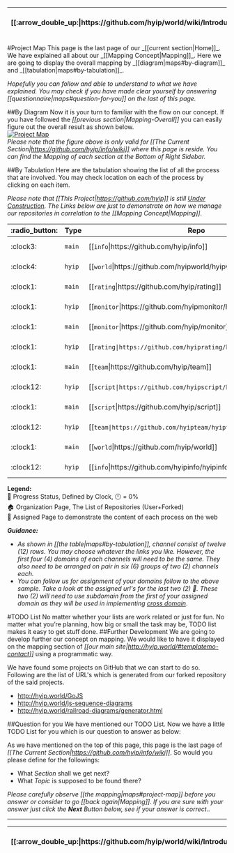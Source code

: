 <table>
  <thead>
    <tr>
      <th>[[:arrow_double_up:|https://github.com/hyip/world/wiki/Introduction]]</th>
      <th>[[:arrow_up_small:|https://github.com/hyipworld/hyipworld.github.io/wiki/Introduction]]</th>
      <th>[[:rewind:|Introduction]] [[Intro|Introduction]]</th>
      <th>[[:arrow_backward:|Mapping-Overall]] [[Prev|Mapping-Overall]]</th>
      <th>[[:repeat:|maps#project-map]] [[Reload|maps]]</th>
      <th>Last :arrow_forward:</th>
      <th>[[Next|https://github.com/hyip/rating]] [[:fast_forward:|https://github.com/hyip/rating]]</th>
      <th>[[:arrow_down_small:|https://github.com/hyip/rating]]</th>
      <th>[[:arrow_double_down:|https://github.com/hyip/rating/wiki/Introduction]]</th>
    </tr>
  </thead>
</table>
#Project Map
This page is the last page of our _[[current section|Home]]_. We have explained all about our _[[Mapping Concept|Mapping]]_. Here we are going to display the overall mapping by _[[diagram|maps#by-diagram]]_ and _[[tabulation|maps#by-tabulation]]_.  

_Hopefully you can follow and able to understand to what we have explained. You may check if you have made clear yourself by answering [[questionnaire|maps#question-for-you]] on the last of this page._

##By Diagram
Now it is your turn to familiar with the flow on our concept. If you have followed the _[[previous section|Mapping-Overall]]_ you can easily figure out the overall result as shown below.  
[![Project Map](https://hyipworld.github.io/images/github/doc/info.png)](https://tophyipmonitor.wordpress.com/hyip-world/)      
_Please note that the figure above is only valid for [[The Current Section|https://github.com/hyip/info/wiki]] where this page is reside. You can find the Mapping of each section at the Bottom of Right Sidebar._

##By Tabulation
Here are the tabulation showing the list of all the process that are involved. You may check location on each of the process by clicking on each item.

_Please note that [[This Project|https://github.com/hyip]] is still <u>Under Construction</u>. The Links below are just to demonstrate on how we manage our repositories in correlation to the [[Mapping Concept|Mapping]]._
<table>
  <thead>
    <tr>
      <th>:radio_button:</th>
      <th>Type</th>
      <th>Repo</th>
      <th>Wiki</th>
      <th>Team</th>
      <th>Platform</th>
      <th>Channel</th>
    </tr>
  </thead>
  <tbody>
    <tr>
      <td scope="row">:clock3:</td>
      <td scope="row"><code>main</code></td>
      <td>[[<code>info</code>|https://github.com/hyip/info]]</td>
      <td>[[<code>info</code>|https://github.com/hyip/info/wiki]]</td>
      <td scope="row"><img src="https://avatars1.githubusercontent.com/u/8466209?v=20&s=20"></td>
      <td scope="row"><a href="https://en.wikipedia.org/" target="_blank"><img src="https://lh3.googleusercontent.com/-EldBrDTTmUA/AAAAAAAAAAI/AAAAAAAAAIA/-bt7sByI8-Q/s20-c-a/photo.jpg"></a></td>
      <td scope="row">
<a href="https://www.facebook.com/hyipproject"><img src="https://avatars0.githubusercontent.com/u/69631?v=20&s=20"></a>
<a href="https://twitter.com/BeSweetRetweets"><img src="https://avatars0.githubusercontent.com/u/50278?v=20&s=20"></a>
<a href="https://google.com/+TopHYIPsinfoGigafeed"><img src="https://avatars0.githubusercontent.com/u/3597853?v=20&s=20"></a>
<a href="https://tophyipmonitor.wordpress.com/category/hyip/"><img src="https://avatars0.githubusercontent.com/u/276006?v=20&s=20"></a>
<a href="https://www.reddit.com/user/hyips/"><img src="https://avatars0.githubusercontent.com/u/14248?v=20&s=20"></a>
<a href="maps#project-map"><img src="http://www.gravatar.com/avatar/00000000000000000000000000000000?s=20"></a>
      </td>
    </tr>
    <tr>
      <td scope="row">:clock4:</td>
      <td scope="row"><code>hyip</code></td>
      <td>[[<code>world</code>|https://github.com/hyipworld/hyipworld.github.io]]</td>
      <td>[[<code>world</code>|https://github.com/hyipworld/hyipworld.github.io/wiki]]</td>
      <td scope="row"><img src="https://avatars1.githubusercontent.com/u/8466209?v=20&s=20"></td>
      <td scope="row">[[:house:|https://github.com/hyipworld]] [[:cinema:|http://hyip.world/]] </td>
      <td scope="row">
<a href="https://www.facebook.com/hyipworld"><img src="https://avatars0.githubusercontent.com/u/69631?v=20&s=20"></a>
<a href="https://twitter.com/hyip_world"><img src="https://avatars0.githubusercontent.com/u/50278?v=20&s=20"></a>
<a href="https://google.com/+TopHYIPsinfoGigafeed"><img src="https://avatars0.githubusercontent.com/u/3597853?v=20&s=20"></a>
<a href="https://tophyipmonitor.wordpress.com/hyip-world/"><img src="https://avatars0.githubusercontent.com/u/276006?v=20&s=20"></a>
<a href="https://disqus.com/by/hyips/"><img src="https://lh3.googleusercontent.com/-cV5C51pgAbg/VipJ2i2FGLI/AAAAAAAAAVM/e8N-UaHMRpw/w20-h20-p/disqus.png"></a>
<a href="https://about.me/hyip.world"><img src="https://avatars0.githubusercontent.com/u/951002?v=20&s=20"></a>
      </td>
    </tr>
    <tr>
      <td scope="row">:clock1:</td>
      <td scope="row"><code>main</code></td>
      <td>[[<code>rating</code>|https://github.com/hyip/rating]]</td>
      <td>[[<code>rating</code>|https://github.com/hyip/rating/wiki]]</td>
      <td scope="row"><img src="https://avatars1.githubusercontent.com/u/14160646?v=20&s=20"></td>
      <td scope="row"><a href="https://github.com/google" target="_blank"><img src="https://avatars0.githubusercontent.com/u/1342004?v=20&s=20"></a></td>
      <td scope="row">
<a href="https://www.facebook.com/TopHyipsDotInfo"><img src="https://avatars0.githubusercontent.com/u/69631?v=20&s=20"></a>
<a href="maps#project-map"><img src="https://avatars0.githubusercontent.com/u/50278?v=20&s=20"></a>
<a href="maps#project-map"><img src="https://avatars0.githubusercontent.com/u/3597853?v=20&s=20"></a>
<a href="https://tophyipmonitor.wordpress.com/category/hyip-rating/"><img src="https://avatars0.githubusercontent.com/u/276006?v=20&s=20"></a>
<a href="https://github.com/hyip/rating/wiki/HYIP-Monitors"><img src="https://avatars0.githubusercontent.com/u/9919?v=20&s=20"></a>
<a href="http://en.gravatar.com/tophyips"><img src="http://www.gravatar.com/avatar/00000000000000000000000000000000?s=20"></a>
      </td>
    </tr>
    <tr>
      <td scope="row">:clock1:</td>
      <td scope="row"><code>hyip</code></td>
      <td>[[<code>monitor</code>|https://github.com/hyipmonitor/hyipmonitor.github.io]] </td>
      <td>[[<code>monitor|https://github.com/hyipmonitor/hyipmonitor.github.io/wiki]]</code></td>
      <td scope="row"><img src="https://avatars1.githubusercontent.com/u/14018681?v=20&s=20"</td>
      <td scope="row">[[:house:|https://github.com/hyipmonitor]] [[:cinema:|http://hyipmonitors.info/]] </td>
      <td scope="row">
<a href="https://www.facebook.com/hyipmonitors.info"><img src="https://avatars0.githubusercontent.com/u/69631?v=20&s=20"></a>
<a href="maps#project-map"><img src="https://avatars0.githubusercontent.com/u/50278?v=20&s=20"></a>
<a href="maps#project-map"><img src="https://avatars0.githubusercontent.com/u/3597853?v=20&s=20"></a>
<a href="https://tophyipmonitor.wordpress.com/hyip-monitors/"><img src="https://avatars0.githubusercontent.com/u/276006?v=20&s=20"></a>
<a href="http://www.linkedin.com/company/hyip-monitor"><img src="http://www.gravatar.com/avatar/7155494da5d4092de2988069d5534d00?s=20"></a>
<a href="https://about.me/hyipmonitors.info"><img src="https://avatars0.githubusercontent.com/u/951002?v=20&s=20"></a>
      </td>
    </tr>
    <tr>
      <td scope="row">:clock1:</td>
      <td scope="row"><code>main</code></td>
      <td>[[<code>monitor</code>|https://github.com/hyip/monitor]]</td>
      <td>[[<code>monitor</code>|https://github.com/hyip/monitor/wiki]]</td>
      <td scope="row"><img src="https://avatars1.githubusercontent.com/u/14018681?v=20&s=20"</td>
      <td scope="row"><a href="https://github.com/aws" target="_blank"><img src="https://lh5.googleusercontent.com/-LNdqhqT7v3w/T4itJ_UEeFI/AAAAAAAAJUE/B9Os5cJUxUA/s20-no/GooglePlusProfileImage.png"></a></td>
      <td scope="row">
<a href="https://www.facebook.com/tophyipmonitors"><img src="https://avatars0.githubusercontent.com/u/69631?v=20&s=20"></a>
<a href="https://twitter.com/tophyipmonitor"><img src="https://avatars0.githubusercontent.com/u/50278?v=20&s=20"></a>
<a href="https://google.com/+TopHyipMonitors"><img src="https://avatars0.githubusercontent.com/u/3597853?v=20&s=20"></a>
<a href="https://tophyipmonitor.wordpress.com/category/hyip-monitor/"><img src="https://avatars0.githubusercontent.com/u/276006?v=20&s=20"></a>
<a href="https://moz.com/community/users/4037583"><img src="http://lh3.googleusercontent.com/-PdKcIPUm-Cs/AAAAAAAAAAI/AAAAAAAALEI/HV6em-KZ-yU/s20-c-a/photo.jpg"></a>
<a href="http://en.gravatar.com/tophyipmonitor"><img src="http://www.gravatar.com/avatar/00000000000000000000000000000000?s=20"></a>
      </td>
    </tr>
    <tr>
      <td scope="row">:clock1:</td>
      <td scope="row"><code>hyip</code></td>
      <td>[[<code>rating|https://github.com/hyiprating/hyiprating.github.io]]</code></td>
      <td>[[<code>rating|https://github.com/hyiprating/hyiprating.github.io/wiki]]</code></td>
      <td scope="row"><img src="https://avatars1.githubusercontent.com/u/14160646?v=20&s=20"></td>
      <td scope="row">[[:house:|https://github.com/hyiprating]] [[:cinema:|http://tophyips.info/]] </td>
      <td scope="row">
<a href="https://www.facebook.com/tophyips.info"><img src="https://avatars0.githubusercontent.com/u/69631?v=20&s=20"></a>
<a href="maps#project-map"><img src="https://avatars0.githubusercontent.com/u/50278?v=20&s=20"></a>
<a href="maps#project-map"><img src="https://avatars0.githubusercontent.com/u/3597853?v=20&s=20"></a>
<a href="https://tophyipmonitor.wordpress.com/hyip-rating/"><img src="https://avatars0.githubusercontent.com/u/276006?v=20&s=20"></a>
<a href="http://www.linkedin.com/company/hyip-analysis"><img src="http://www.gravatar.com/avatar/7155494da5d4092de2988069d5534d00?s=20"></a>
<a href="https://about.me/tophyips.info"><img src="https://avatars0.githubusercontent.com/u/951002?v=20&s=20"></a>
      </td>
    </tr>
    <tr>
      <td scope="row">:clock1:</td>
      <td scope="row"><code>main</code></td>
      <td>[[<code>team</code>|https://github.com/hyip/team]]</td>
      <td>[[<code>team</code>|https://github.com/hyip/team/wiki]]</td>
      <td scope="row"><img src="https://avatars2.githubusercontent.com/u/11927583?v=10&s=20"></td>
      <td scope="row"><a href="https://github.com/atlassian" target="_blank"><img src="https://avatars3.githubusercontent.com/u/168166?v=20&s=20"></a></td>
      <td scope="row">
<a href="maps#project-map"><img src="https://avatars0.githubusercontent.com/u/69631?v=20&s=20"></a>
<a href="maps#project-map"><img src="https://avatars0.githubusercontent.com/u/50278?v=20&s=20"></a>
<a href="maps#project-map"><img src="https://avatars0.githubusercontent.com/u/3597853?v=20&s=20"></a>
<a href="https://tophyipmonitor.wordpress.com/category/hyip-forum/"><img src="https://avatars0.githubusercontent.com/u/276006?v=20&s=20"></a>
<a href="https://github.com/hyip/rating/wiki/HYIP-Forums"><img src="https://avatars0.githubusercontent.com/u/9919?v=20&s=20"></a>
<a href="maps#project-map"><img src="http://www.gravatar.com/avatar/00000000000000000000000000000000?s=20"></a>
      </td>
    </tr>
    <tr>
      <td scope="row">:clock12:</td>
      <td scope="row"><code>hyip</code></td>
      <td>[[<code>script|https://github.com/hyipscript/hyipscript.github.io]]</code></td>
      <td>[[<code>script|https://github.com/hyipscript/hyipscript.github.io/wiki]]</code></td>
      <td scope="row"><img src="https://avatars1.githubusercontent.com/u/14160646?v=20&s=20"></td>
      <td scope="row">[[:house:|https://github.com/hyipscript]] [[:cinema:|http://hyipscript.info/]] </td>
      <td scope="row">
<a href="https://www.facebook.com/hyipscript.info"><img src="https://avatars0.githubusercontent.com/u/69631?v=20&s=20"></a>
<a href="https://twitter.com/hyip_script"><img src="https://avatars0.githubusercontent.com/u/50278?v=20&s=20"></a>
<a href="https://google.com/+HyipScript"><img src="https://avatars0.githubusercontent.com/u/3597853?v=20&s=20"></a>
<a href="https://tophyipmonitor.wordpress.com/hyip-scripts/"><img src="https://avatars0.githubusercontent.com/u/276006?v=20&s=20"></a>
<a href="http://www.linkedin.com/company/hyip-script"><img src="http://www.gravatar.com/avatar/7155494da5d4092de2988069d5534d00?s=20"></a>
<a href="https://about.me/hyipscript.info"><img src="https://avatars0.githubusercontent.com/u/951002?v=20&s=20"></a>
      </td>
    </tr>
    <tr>
      <td scope="row">:clock1:</td>
      <td scope="row"><code>main</code></td>
      <td>[[<code>script</code>|https://github.com/hyip/script]]</td>
      <td>[[<code>script</code>|https://github.com/hyip/script/wiki]]</td>
      <td scope="row"><img src="https://avatars1.githubusercontent.com/u/14160646?v=20&s=20"></td>
      <td scope="row"><a href="https://sourceforge.net/projects/hyipscript/"><img src="https://sourceforge.net/favicon.ico"></a></td>
      <td scope="row">
<a href="https://www.facebook.com/hyipscripts"><img src="https://avatars0.githubusercontent.com/u/69631?v=20&s=20"></a>
<a href="maps#project-map"><img src="https://avatars0.githubusercontent.com/u/50278?v=20&s=20"></a>
<a href="maps#project-map"><img src="https://avatars0.githubusercontent.com/u/3597853?v=20&s=20"></a>
<a href="https://tophyipmonitor.wordpress.com/category/hyip-script/"><img src="https://avatars0.githubusercontent.com/u/276006?v=20&s=20"></a>
<a href="http://stackoverflow.com/users/4058484"><img src="https://lh3.googleusercontent.com/-DEYxYN_riUY/VipEhu1PPyI/AAAAAAAAAHg/UzX9Nw8QE8I/s20/stackoverflow.png"></a>
<a href="http://en.gravatar.com/tophyipscript"><img src="http://www.gravatar.com/avatar/00000000000000000000000000000000?s=20"></a>
      </td>
    </tr>
    <tr>
      <td scope="row">:clock12:</td>
      <td scope="row"><code>hyip</code></td>
      <td>[[<code>team|https://github.com/hyipteam/hyipteam.github.io]]</code></td>
      <td>[[<code>team</code>|https://github.com/hyipteam/hyipteam.github.io/wiki]]</td>
      <td scope="row"><img src="https://avatars2.githubusercontent.com/u/11927583?v=10&s=20"></td>
      <td scope="row">[[:house:|https://github.com/hyipteam]] [[:cinema:|http://team.hyip.world/]] </td>
      <td scope="row">
<a href="maps#project-map"><img src="https://avatars0.githubusercontent.com/u/69631?v=20&s=20"></a>
<a href="maps#project-map"><img src="https://avatars0.githubusercontent.com/u/50278?v=20&s=20"></a>
<a href="maps#project-map"><img src="https://avatars0.githubusercontent.com/u/3597853?v=20&s=20"></a>
<a href="https://tophyipmonitor.wordpress.com/hyip-forums/"><img src="https://avatars0.githubusercontent.com/u/276006?v=20&s=20"></a>
<a href="https://www.linkedin.com/company/hyip-reviews"><img src="http://www.gravatar.com/avatar/7155494da5d4092de2988069d5534d00?s=20"></a>
<a href="https://about.me/hyipmonitor"><img src="https://avatars0.githubusercontent.com/u/951002?v=20&s=20"></a>
      </td>
    </tr>
    <tr>
      <td scope="row">:clock1:</td>
      <td scope="row"><code>main</code></td>
      <td>[[<code>world</code>|https://github.com/hyip/world]]</td>
      <td>[[<code>world</code>|https://github.com/hyip/world/wiki]]</td>
      <td scope="row"><img src="https://avatars1.githubusercontent.com/u/8466209?v=20&s=20"></td>
      <td scope="row"><a href="https://en.wikipedia.org/wiki/User:Hyipworld"><img src="http://hyip.world/favicon.ico"></a></td>
      <td scope="row">
<a href="maps#project-map"><img src="https://avatars0.githubusercontent.com/u/69631?v=20&s=20"></a>
<a href="maps#project-map"><img src="https://avatars0.githubusercontent.com/u/50278?v=20&s=20"></a>
<a href="maps#project-map"><img src="https://avatars0.githubusercontent.com/u/3597853?v=20&s=20"></a>
<a href="https://tophyipmonitor.wordpress.com/category/our-project/"><img src="https://avatars0.githubusercontent.com/u/276006?v=20&s=20"></a>
<a href="maps#project-map"><img src="https://avatars0.githubusercontent.com/u/14248?v=20&s=20"></a>
<a href="http://en.gravatar.com/tophyipworld"><img src="http://www.gravatar.com/avatar/00000000000000000000000000000000?s=20"></a>
      </td>
    </tr>
    <tr>
      <td scope="row">:clock12:</td>
      <td scope="row"><code>hyip</code></td>
      <td>[[<code>info</code>|https://github.com/hyipinfo/hyipinfo.github.io]]</td>
      <td>[[<code>info</code>|https://github.com/hyipinfo/hyipinfo.github.io/wiki]]</td>
      <td scope="row"><img src="https://avatars1.githubusercontent.com/u/8466209?v=20&s=20"></td>
      <td scope="row">[[:house:|https://github.com/hyipinfo]] [[:cinema:|http://info.hyip.world/]] </td>
      <td scope="row">
<a href="https://www.facebook.com/hyipblogs"><img src="https://avatars0.githubusercontent.com/u/69631?v=20&s=20"></a>
<a href="maps#project-map"><img src="https://avatars0.githubusercontent.com/u/50278?v=20&s=20"></a>
<a href="maps#project-map"><img src="https://avatars0.githubusercontent.com/u/3597853?v=20&s=20"></a>
<a href="https://tophyipmonitor.wordpress.com/hyip-business/"><img src="https://avatars0.githubusercontent.com/u/276006?v=20&s=20"></a>
<a href="http://tophyipmonitor.tumblr.com/"><img src="https://avatars0.githubusercontent.com/u/366151?v=20&s=20"></a>
<a href="maps#project-map"><img src="https://avatars0.githubusercontent.com/u/951002?v=20&s=20"></a>
      </td>
    </tr>
  </tbody>
</table>

**Legend:**  
:radio_button: Progress Status, Defined by Clock, :clock12: = 0%  
:house: Organization Page, The List of Repositories (User+Forked)  
:cinema: Assigned Page to demonstrate the content of each process on the web  

**_Guidance:_**
* _As shown in [[the table|maps#by-tabulation]], channel consist of twelve (12) rows. You may choose whatever the links you like. However, the first four (4) domains of each channels will need to be the same. They also need to be arranged on pair in six (6) groups of two (2) channels each._  
* _You can follow us for assignment of your domains follow to the above sample. Take a look at the assigned url's for the last two (2) :cinema:. These two (2) will need to use subdomain from the first of your assigned domain as they will be used in implementing <a href="https://en.wikipedia.org/wiki/Cross-origin_resource_sharing" target="_blank">cross domain</a>_.

#TODO List
No matter whether your lists are work related or just for fun. No matter what you’re planning, how big or small the task may be, TODO list makes it easy to get stuff done. 
##Further Development
We are going to develop further our concept on mapping. We would like to have it displayed on the mapping section of _[[our main site|http://hyip.world/#templatemo-contact]]_ using a programmatic way. 

We have found some projects on GitHub that we can start to do so. Following are the list of URL's which is generated from our forked repository of the said projects.
 
- http://hyip.world/GoJS  
- http://hyip.world/js-sequence-diagrams  
- http://hyip.world/railroad-diagrams/generator.html 
 
##Question for you
We have mentioned our TODO List. Now we have a little TODO List for you which is our question to answer as below: 

As we have mentioned on the top of this page, this page is the last page of _[[The Current Section|https://github.com/hyip/info/wiki]]_. So would you please define for the followings:
* What _Section_ shall we get next? 
* What _Topic_ is supposed to be found there?   
 
_Please carefully observe [[the mapping|maps#project-map]] before you answer or consider to go [[back again|Mapping]]. If you are sure with your answer just click the **Next** Button below, see if your answer is correct.._
***
<table>
  <thead>
    <tr>
      <th>[[:arrow_double_up:|https://github.com/hyip/world/wiki/Introduction]]</th>
      <th>[[:arrow_up_small:|https://github.com/hyipworld/hyipworld.github.io/wiki/Introduction]]</th>
      <th>[[:rewind:|Introduction]] [[Intro|Introduction]]</th>
      <th>[[:arrow_backward:|Mapping-Overall]] [[Prev|Mapping-Overall]]</th>
      <th>[[:repeat:|maps#project-map]] [[Reload|maps]]</th>
      <th>Last :arrow_forward:</th>
      <th>[[Next|https://github.com/hyip/rating]] [[:fast_forward:|https://github.com/hyip/rating]]</th>
      <th>[[:arrow_down_small:|https://github.com/hyip/rating]]</th>
      <th>[[:arrow_double_down:|https://github.com/hyip/rating/wiki/Introduction]]</th>
    </tr>
  </thead>
</table>